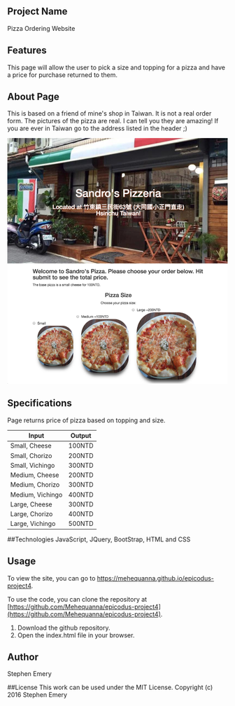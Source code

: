 ## Project Name
Pizza Ordering Website

## Features
This page will allow the user to pick a size and topping for a pizza and have a price for purchase returned to them.

## About Page
This is based on a friend of mine's shop in Taiwan. It is not a real order form. The pictures of the pizza are real. I can tell you they are amazing! If you are ever in Taiwan go to the address listed in the header ;)

![screenshot of project](pizzashop.png)

## Specifications
Page returns price of pizza based on topping and size.

| Input | Output|
|---|---|
| Small, Cheese|100NTD|
| Small, Chorizo|200NTD|
| Small, Vichingo|300NTD|
| Medium, Cheese|200NTD|
| Medium, Chorizo|300NTD|
| Medium, Vichingo|400NTD|
| Large, Cheese|300NTD|
| Large, Chorizo|400NTD|
| Large, Vichingo|500NTD|

##Technologies
JavaScript, JQuery, BootStrap, HTML and CSS

## Usage
To view the site, you can go to https://mehequanna.github.io/epicodus-project4.

To use the code, you can clone the repository at [https://github.com/Mehequanna/epicodus-project4](https://github.com/Mehequanna/epicodus-project4).

1. Download the github repository.
2. Open the index.html file in your browser.

## Author
Stephen Emery

##License
This work can be used under the MIT License.
Copyright (c) 2016 Stephen Emery

